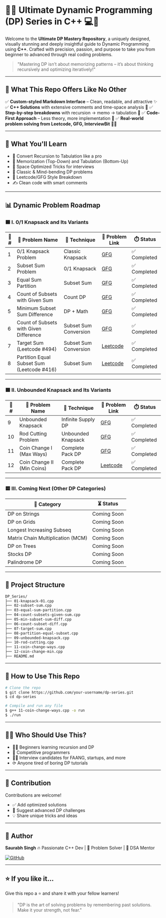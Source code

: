 # 🚀🔥 Ultimate Dynamic Programming (DP) Series in C++ 💻🧠

Welcome to the **Ultimate DP Mastery Repository**, a uniquely designed, visually stunning and deeply insightful guide to Dynamic Programming using **C++**. Crafted with precision, passion, and purpose to take you from beginner to advanced through real coding problems.

> "Mastering DP isn’t about memorizing patterns – it’s about thinking recursively and optimizing iteratively!"

---

## 📘 What This Repo Offers Like No Other

✅ **Custom-styled Markdown Interface** – Clean, readable, and attractive ✨
✅ **C++ Solutions** with extensive comments and time-space analysis 🧠
✅ **Step-by-step breakdowns** with recursion → memo → tabulation 🔁
✅ **Code-First Approach** – Less theory, more implementation 🔧
✅ **Real-world problem solving from Leetcode, GFG, InterviewBit** 🧑‍💻

---

## 🎯 What You'll Learn

* 🔄 Convert Recursion to Tabulation like a pro
* 💾 Memorization (Top-Down) and Tabulation (Bottom-Up)
* 🚀 Space Optimized Tricks for interviews
* 🧩 Classic & Mind-bending DP problems
* 🧪 Leetcode/GFG Style Breakdown
* ✍️ Clean code with smart comments

---

## 📊 Dynamic Problem Roadmap

### 🟦 I. 0/1 Knapsack and Its Variants

| 🚩 # | 🧩 Problem Name                            | 🧠 Technique          | 🔗 Problem Link                                                                                                           | ⏱️ Status   |
| ---- | ------------------------------------------ | --------------------- | ------------------------------------------------------------------------------------------------------------------------- | ----------- |
| 1    | 0/1 Knapsack Problem                       | Classic Knapsack      | [GFG](https://www.geeksforgeeks.org/0-1-knapsack-problem-dp-10/)                                                          | ✅ Completed |
| 2    | Subset Sum Problem                         | 0/1 Knapsack          | [GFG](https://www.geeksforgeeks.org/subset-sum-problem-dp-25/)                                                            | ✅ Completed |
| 3    | Equal Sum Partition                        | Subset Sum            | [GFG](https://www.geeksforgeeks.org/partition-problem-dp-18/)                                                             | ✅ Completed |
| 4    | Count of Subsets with Given Sum            | Count DP              | [GFG](https://www.geeksforgeeks.org/count-of-subsets-with-sum-equal-to-x/)                                                | ✅ Completed |
| 5    | Minimum Subset Sum Difference              | DP + Math             | [GFG](https://www.geeksforgeeks.org/partition-a-set-into-two-subsets-such-that-the-difference-of-subset-sums-is-minimum/) | ✅ Completed |
| 6    | Count of Subsets with Given Difference     | Subset Sum Conversion | [GFG](https://www.geeksforgeeks.org/count-of-subsets-with-given-difference/)                                              | ✅ Completed |
| 7    | Target Sum (Leetcode #494)                 | Subset Sum Conversion | [Leetcode](https://leetcode.com/problems/target-sum/)                                                                     | ✅ Completed |
| 8    | Partition Equal Subset Sum (Leetcode #416) | Subset Sum            | [Leetcode](https://leetcode.com/problems/partition-equal-subset-sum/)                                                     | ✅ Completed |

---

### 🟩 II. Unbounded Knapsack and Its Variants

| 🚩 # | 🧩 Problem Name            | 🧠 Technique       | 🔗 Problem Link                                                                   | ⏱️ Status   |
| ---- | -------------------------- | ------------------ | --------------------------------------------------------------------------------- | ----------- |
| 9    | Unbounded Knapsack         | Infinite Supply DP | [GFG](https://www.geeksforgeeks.org/unbounded-knapsack-repetition-items-allowed/) | ✅ Completed |
| 10   | Rod Cutting Problem        | Unbounded Knapsack | [GFG](https://www.geeksforgeeks.org/cutting-a-rod-dp-13/)                         | ✅ Completed |
| 11   | Coin Change I (Max Ways)   | Complete Pack DP   | [GFG](https://www.geeksforgeeks.org/problems/coin-change2448/1)                   | ✅ Completed |
| 12   | Coin Change II (Min Coins) | Complete Pack DP   | [Leetcode](https://leetcode.com/problems/coin-change/)                            | ✅ Completed |

---

### 🟨 III. Coming Next (Other DP Categories)

| 🚀 Category                       | ⏳ Status    |
| --------------------------------- | ----------- |
| DP on Strings                     | Coming Soon |
| DP on Grids                       | Coming Soon |
| Longest Increasing Subseq         | Coming Soon |
| Matrix Chain Multiplication (MCM) | Coming Soon |
| DP on Trees                       | Coming Soon |
| Stocks DP                         | Coming Soon |
| Palindrome DP                     | Coming Soon |

---

## 📂️ Project Structure

```bash
DP_Series/
├── 01-knapsack-01.cpp
├── 02-subset-sum.cpp
├── 03-equal-sum-partition.cpp
├── 04-count-subsets-given-sum.cpp
├── 05-min-subset-sum-diff.cpp
├── 06-count-subset-diff.cpp
├── 07-target-sum.cpp
├── 08-partition-equal-subset.cpp
├── 09-unbounded-knapsack.cpp
├── 10-rod-cutting.cpp
├── 11-coin-change-ways.cpp
├── 12-coin-change-min.cpp
├── README.md
```

---

## 🚠️ How to Use This Repo

```bash
# Clone the repo
$ git clone https://github.com/your-username/dp-series.git
$ cd dp-series

# Compile and run any file
$ g++ 11-coin-change-ways.cpp -o run
$ ./run
```

---

## 👨‍🎓 Who Should Use This?

* 🧑‍💻 Beginners learning recursion and DP
* 🎯 Competitive programmers
* 👩‍💼 Interview candidates for FAANG, startups, and more
* ⟳ Anyone tired of boring DP tutorials

---

## 🤝 Contribution

Contributions are welcome!

* ✅ Add optimized solutions
* 🤩 Suggest advanced DP challenges
* 💡 Share unique tricks and ideas

---

## 👤 Author

**Saurabh Singh**
🔥 Passionate C++ Dev | 🧠 Problem Solver | 💼 DSA Mentor

[![GitHub](https://img.shields.io/badge/GitHub-saurabhxcod-black?logo=github)](https://github.com/saurabhxcod)

---

## ⭐ If you like it...

Give this repo a ⭐ and share it with your fellow learners!

> "DP is the art of solving problems by remembering past solutions. Make it your strength, not fear."
